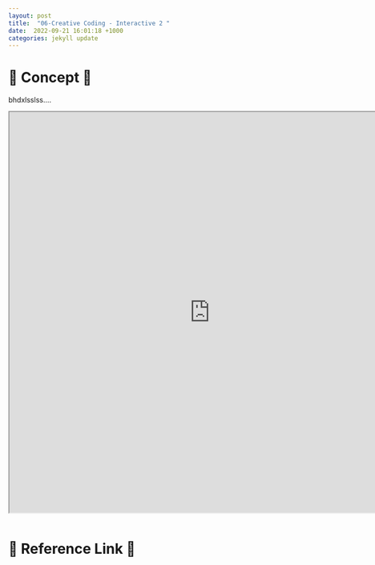 ```yaml
---
layout: post
title:  "06-Creative Coding - Interactive 2 "
date:  2022-09-21 16:01:18 +1000
categories: jekyll update
---
```


# 🌟 Concept 🌟
bhdxlsslss....


<iframe width=800 height=800 src="https://editor.p5js.org/LuciaOvO/full/ZM1ns7XnG"></iframe>


```javascript

```

# 🌟 Reference Link 🌟
